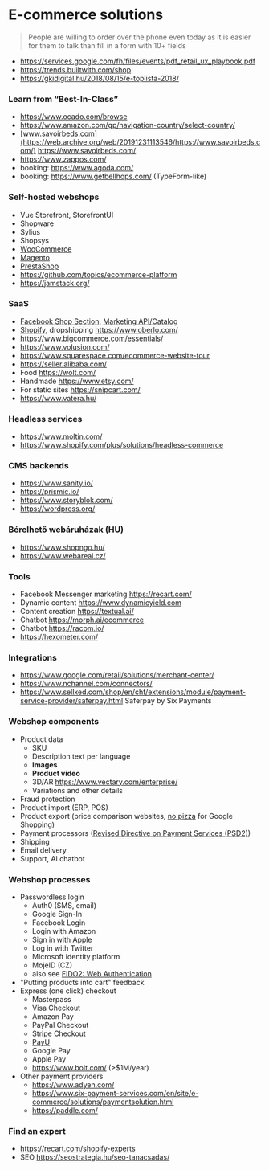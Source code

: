 # E-commerce solutions

> People are willing to order over the phone even today
> as it is easier for them to talk than fill in a form with 10+ fields

- https://services.google.com/fh/files/events/pdf_retail_ux_playbook.pdf
- https://trends.builtwith.com/shop
- https://gkidigital.hu/2018/08/15/e-toplista-2018/

### Learn from “Best-In-Class”

- https://www.ocado.com/browse
- https://www.amazon.com/gp/navigation-country/select-country/
- [www.savoirbeds.com](https://web.archive.org/web/20191231113546/https://www.savoirbeds.com/) https://www.savoirbeds.com/
- https://www.zappos.com/
- booking: https://www.agoda.com/
- booking: https://www.getbellhops.com/ (TypeForm-like)

### Self-hosted webshops

- Vue Storefront, StorefrontUI
- Shopware
- Sylius
- Shopsys
- [WooCommerce](https://woocommerce.com/product-category/woocommerce-extensions/)
- [Magento](https://marketplace.magento.com/)
- [PrestaShop](https://addons.prestashop.com/en/)
- https://github.com/topics/ecommerce-platform
- https://jamstack.org/

### SaaS

- [Facebook Shop Section](https://www.facebook.com/business/help/238403573454149),
  [Marketing API/Catalog](https://developers.facebook.com/docs/marketing-api/catalog)
- [Shopify](https://www.shopify.com/), dropshipping https://www.oberlo.com/
- https://www.bigcommerce.com/essentials/
- https://www.volusion.com/
- https://www.squarespace.com/ecommerce-website-tour
- https://seller.alibaba.com/
- Food https://wolt.com/
- Handmade https://www.etsy.com/
- For static sites https://snipcart.com/
- https://www.vatera.hu/

### Headless services

- https://www.moltin.com/
- https://www.shopify.com/plus/solutions/headless-commerce

### CMS backends

- https://www.sanity.io/
- https://prismic.io/
- https://www.storyblok.com/
- https://wordpress.org/

### Bérelhető webáruházak (HU)

- https://www.shopngo.hu/
- https://www.webareal.cz/

### Tools

- Facebook Messenger marketing https://recart.com/
- Dynamic content https://www.dynamicyield.com
- Content creation https://textual.ai/
- Chatbot https://morph.ai/ecommerce
- Chatbot https://racom.io/
- https://hexometer.com/

### Integrations

- https://www.google.com/retail/solutions/merchant-center/
- https://www.nchannel.com/connectors/
- https://www.sellxed.com/shop/en/chf/extensions/module/payment-service-provider/saferpay.html Saferpay by Six Payments

### Webshop components

- Product data
  - SKU
  - Description text per language
  - **Images**
  - **Product video**
  - 3D/AR https://www.vectary.com/enterprise/
  - Variations and other details
- Fraud protection
- Product import (ERP, POS)
- Product export (price comparison websites, [no pizza](https://support.google.com/merchants/answer/6150127) for Google Shopping)
- Payment processors
  ([Revised Directive on Payment Services (PSD2)](https://en.wikipedia.org/wiki/Payment_Services_Directive#Revised_Directive_on_Payment_Services_%28PSD2%29))
- Shipping
- Email delivery
- Support, AI chatbot

### Webshop processes

- Passwordless login
  - Auth0 (SMS, email)
  - Google Sign-In
  - Facebook Login
  - Login with Amazon
  - Sign in with Apple
  - Log in with Twitter
  - Microsoft identity platform
  - MojeID (CZ)
  - also see [FIDO2: Web Authentication](https://fidoalliance.org/fido2/fido2-web-authentication-webauthn/)
- "Putting products into cart" feedback
- Express (one click) checkout
  - Masterpass
  - Visa Checkout
  - Amazon Pay
  - PayPal Checkout
  - Stripe Checkout
  - [PayU](https://developer.payumoney.com/checkoutfeatures/)
  - Google Pay
  - Apple Pay
  - https://www.bolt.com/ (>$1M/year)
- Other payment providers
  - https://www.adyen.com/
  - https://www.six-payment-services.com/en/site/e-commerce/solutions/paymentsolution.html
  - https://paddle.com/

### Find an expert

- https://recart.com/shopify-experts
- SEO https://seostrategia.hu/seo-tanacsadas/
